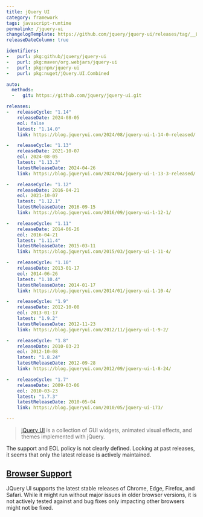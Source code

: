 ```yaml
---
title: jQuery UI
category: framework
tags: javascript-runtime
permalink: /jquery-ui
changelogTemplate: https://github.com/jquery/jquery-ui/releases/tag/__LATEST__
releaseDateColumn: true

identifiers:
-   purl: pkg:github/jquery/jquery-ui
-   purl: pkg:maven/org.webjars/jquery-ui
-   purl: pkg:npm/jquery-ui
-   purl: pkg:nuget/jQuery.UI.Combined

auto:
  methods:
  -   git: https://github.com/jquery/jquery-ui.git

releases:
-   releaseCycle: "1.14"
    releaseDate: 2024-08-05
    eol: false
    latest: "1.14.0"
    link: https://blog.jqueryui.com/2024/08/jquery-ui-1-14-0-released/

-   releaseCycle: "1.13"
    releaseDate: 2021-10-07
    eol: 2024-08-05
    latest: "1.13.3"
    latestReleaseDate: 2024-04-26
    link: https://blog.jqueryui.com/2024/04/jquery-ui-1-13-3-released/

-   releaseCycle: "1.12"
    releaseDate: 2016-04-21
    eol: 2021-10-07
    latest: "1.12.1"
    latestReleaseDate: 2016-09-15
    link: https://blog.jqueryui.com/2016/09/jquery-ui-1-12-1/

-   releaseCycle: "1.11"
    releaseDate: 2014-06-26
    eol: 2016-04-21
    latest: "1.11.4"
    latestReleaseDate: 2015-03-11
    link: https://blog.jqueryui.com/2015/03/jquery-ui-1-11-4/

-   releaseCycle: "1.10"
    releaseDate: 2013-01-17
    eol: 2014-06-26
    latest: "1.10.4"
    latestReleaseDate: 2014-01-17
    link: https://blog.jqueryui.com/2014/01/jquery-ui-1-10-4/

-   releaseCycle: "1.9"
    releaseDate: 2012-10-08
    eol: 2013-01-17
    latest: "1.9.2"
    latestReleaseDate: 2012-11-23
    link: https://blog.jqueryui.com/2012/11/jquery-ui-1-9-2/

-   releaseCycle: "1.8"
    releaseDate: 2010-03-23
    eol: 2012-10-08
    latest: "1.8.24"
    latestReleaseDate: 2012-09-28
    link: https://blog.jqueryui.com/2012/09/jquery-ui-1-8-24/

-   releaseCycle: "1.7"
    releaseDate: 2009-03-06
    eol: 2010-03-23
    latest: "1.7.3"
    latestReleaseDate: 2010-05-04
    link: https://blog.jqueryui.com/2010/05/jquery-ui-173/

---
```



> [jQuery UI](https://jqueryui.com/) is a collection of GUI widgets, animated
> visual effects, and themes implemented with jQuery.


The support and EOL policy is not clearly defined. Looking at past releases,
it seems that only the latest release is actively maintained.

## [Browser Support](https://jqueryui.com/browser-support/)

JQuery UI supports the latest stable releases of Chrome, Edge, Firefox,
and Safari. While it might run without major issues in older browser
versions, it is not actively tested against and bug fixes only impacting
other browsers might not be fixed.

